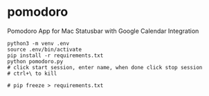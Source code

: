 # pomodoro
Pomodoro App for Mac Statusbar with Google Calendar Integration

```
python3 -m venv .env
source .env/bin/activate
pip install -r requirements.txt
python pomodoro.py
# click start session, enter name, when done click stop session
# ctrl+\ to kill

# pip freeze > requirements.txt
```

